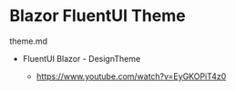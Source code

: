 # Blazor FluentUI Theme

theme.md

*   FluentUI Blazor - DesignTheme

    *   https://www.youtube.com/watch?v=EyGKOPiT4z0

